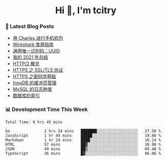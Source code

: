 <h1 align="center">Hi 👋, I'm tcitry</h1>

### 📝 Latest Blog Posts

<!-- BLOG-POST-LIST:START -->
- [用 Charles 进行手机抓包](https://yindongliang.com/posts/use-charles-capture-package-on-mobile/)
- [Wireshark 食用指南](https://yindongliang.com/posts/wireshark-usage/)
- [通用唯一识别码：UUID](https://yindongliang.com/posts/intro-uuid/)
- [我的 2021 年总结](https://yindongliang.com/posts/review-2021/)
- [HTTP/2 概览](https://yindongliang.com/posts/http2-101/)
- [HTTPS 之 SSL/TLS 协议](https://yindongliang.com/posts/https-ssl-tls-protocol/)
- [HTTPS 之密码学基础](https://yindongliang.com/posts/https-algorithems/)
- [InnoDB 的缓冲页管理](https://yindongliang.com/posts/innodb-memory-management/)
- [MySQL 的日志种类](https://yindongliang.com/posts/mysql-log/)
- [数据库的索引](https://yindongliang.com/posts/db-index/)
<!-- BLOG-POST-LIST:END -->

### 📊 Development Time This Week

<!--START_SECTION:waka-->

```text
Total Time: 8 hrs 45 mins

Go               2 hrs 24 mins   ███████░░░░░░░░░░░░░░░░░░   27.50 %
JavaScript       1 hr 44 mins    █████░░░░░░░░░░░░░░░░░░░░   19.88 %
Markdown         1 hr 24 mins    ████░░░░░░░░░░░░░░░░░░░░░   16.14 %
HTML             57 mins         ██▓░░░░░░░░░░░░░░░░░░░░░░   10.90 %
JSON             49 mins         ██▒░░░░░░░░░░░░░░░░░░░░░░   09.48 %
TypeScript       36 mins         █▓░░░░░░░░░░░░░░░░░░░░░░░   06.86 %
```

<!--END_SECTION:waka-->

